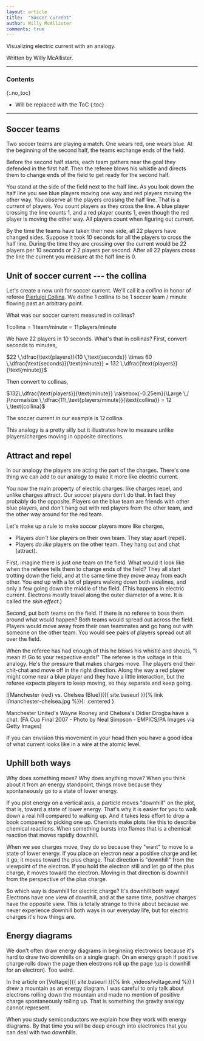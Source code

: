 ```yaml
---
layout: article
title:  "Soccer current"
author: Willy McAllister
comments: true
---
```


Visualizing electric current with an analogy.

Written by Willy McAllister.

----

### Contents
{:.no_toc}

* Will be replaced with the ToC
{:toc}

----

## Soccer teams

Two soccer teams are playing a match. One wears red, one wears blue. At the beginning of the second half, the teams exchange ends of the field.

Before the second half starts, each team gathers near the goal they defended in the first half. Then the referee blows his whistle and directs them to change ends of the field to get ready for the second half. 

You stand at the side of the field next to the half line. As you look down the half line you see blue players moving one way and red players moving the other way. You observe all the players crossing the half line. That is a *current* of players. You count players as they cross the line. A blue player crossing the line counts 1, and a red player counts 1, even though the red player is moving the other way. All players count when figuring out current. 

By the time the teams have taken their new side, all 22 players have changed sides. Suppose it took 10 seconds for all the players to cross the half line. During the time they are crossing over the current would be 22 players per 10 seconds or 2.2 players per second. After all 22 players cross the line the current you measure at the half line is 0. 

## Unit of soccer current --- the collina

Let's create a new unit for soccer current. We'll call it a *collina* in honor of referee [Pierluigi Collina](https://en.wikipedia.org/wiki/Pierluigi_Collina). We define 1 collina to be 1 soccer team / minute flowing past an arbitrary point. 

What was our soccer current measured in collinas? 

$1\,\text{collina} = 1 \,\text{team/minute} = 11 \,\text{players/minute}$

We have $22$ players in $10$ seconds. What's that in $\text{collinas}$? First, convert seconds to minutes,

$22 \,\dfrac{\text{players}}{10 \,\text{seconds}} \times 60 \,\dfrac{\text{seconds}}{\text{minute}} = 132 \,\dfrac{\text{players}}{\text{minute}}$

Then convert to collinas,

$132\,\dfrac{\text{players}}{\text{minute}} \raisebox{-0.25em}{\Large \,/ }\normalsize \,\dfrac{11\,\text{players/minute}}{\text{collina}} = 12 \,\text{collina}$

The soccer current in our example is $12 \,\text{collina}$.

This analogy is a pretty silly but it illustrates how to measure unlike players/charges moving in opposite directions.

## Attract and repel

In our analogy the players are acting the part of the charges. There's one thing we can add to our analogy to make it more like electric current. 

You now the main property of electric charges: like charges repel, and unlike charges attract. Our soccer players don't do that. In fact they probably do the opposite. Players on the blue team are friends with other blue players, and don't hang out with red players from the other team, and the other way around for the red team.

Let's make up a rule to make soccer players more like charges,

* Players *don't like* players on their own team. They stay apart (repel). 
* Players *do like* players on the other team. They hang out and chat (attract).

First, imagine there is just one team on the field. What would it look like when the referee tells them to change ends of the field? They all start trotting down the field, and at the same time they move away from each other. You end up with a lot of players walking down both sidelines, and only a few going down the middle of the field. (This happens in electric current. Electrons mostly travel along the outer diameter of a wire. It is called the *skin effect*.)

Second, put both teams on the field. If there is no referee to boss them around what would happen? Both teams would spread out across the field. Players would move away from their own teammates and go hang out with someone on the other team. You would see pairs of players spread out all over the field. 

When the referee has had enough of this he blows his whistle and shouts, "I mean it! Go to your respective ends!" The referee is the voltage in this analogy. He's the pressure that makes charges move. The players end their chit-chat and move off in the right direction. Along the way a red player might come near a blue player and they have a little interaction, but the referee expects players to keep moving, so they separate and keep going. 

![Manchester (red) vs. Chelsea (Blue)]({{ site.baseurl }}{% link i/manchester-chelsea.jpg %}){: .centered }
<p class="caption">Manchester United's Wayne Rooney and Chelsea's Didier Drogba have a chat. (FA Cup Final 2007 - Photo by Neal Simpson - EMPICS/PA Images via Getty Images)
</p>

If you can envision this movement in your head then you have a good idea of what current looks like in a wire at the atomic level.

## Uphill both ways

Why does something move? Why does anything move? When you think about it from an energy standpoint, things move because they spontaneously go to a state of lower energy. 

If you plot energy on a vertical axis, a particle moves "downhill" on the plot, that is, toward a state of lower energy. That's why it is easier for you to walk down a real hill compared to walking up. And it takes less effort to drop a book compared to picking one up. Chemists make plots like this to describe chemical reactions. When something bursts into flames that is a chemical reaction that moves rapidly downhill.

When we see charges move, they do so because they "want" to move to a state of lower energy. If you place an electron near a positive charge and let it go, it moves toward the plus charge. That direction is "downhill" from the viewpoint of the electron. If you hold the electron still and let go of the plus charge, it moves toward the electron. Moving in that direction is downhill from the perspective of the plus charge. 

So which way is downhill for electric charge? It's downhill both ways! Electrons have one view of downhill, and at the same time, positive charges have the opposite view. This is totally strange to think about because we never experience downhill both ways in our everyday life, but for electric charges it's how things are. 

## Energy diagrams

We don't often draw energy diagrams in beginning electronics because it's hard to draw two downhills on a single graph. On an energy graph if positive charge rolls down the page then electrons roll up the page (up is downhill for an electron). Too weird. 

In the article on [Voltage]({{ site.baseurl }}{% link _videos/voltage.md %}) I drew a mountain as an energy diagram. I was careful to only talk about electrons rolling down the mountain and made no mention of positive charge spontaneously rolling up. That is something the gravity analogy cannot represent.

When you study semiconductors we explain how they work with energy diagrams. By that time you will be deep enough into electronics that you can deal with two downhills. 
